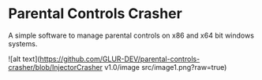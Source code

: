 # Parental Controls Crasher

A simple software to manage parental controls on x86 and x64 bit windows systems.

![alt text](https://github.com/GLUR-DEV/parental-controls-crasher/blob/InjectorCrasher v1.0/image src/image1.png?raw=true)

